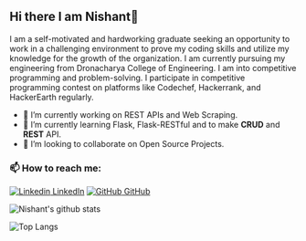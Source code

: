 ## Hi there I am Nishant👋

<!--
**el-psy-congroooo/el-psy-congroooo** is a ✨ _special_ ✨ repository because its `README.md` (this file) appears on your GitHub profile.

Here are some ideas to get you started:

- 🔭 I’m currently working on ...
- 🌱 I’m currently learning ...
- 👯 I’m looking to collaborate on ...
- 🤔 I’m looking for help with ...
- 💬 Ask me about ...
- 📫 How to reach me: ...
- 😄 Pronouns: ...
- ⚡ Fun fact: ...
-->

I am a self-motivated and hardworking graduate seeking an opportunity to work in a challenging environment to prove my coding skills and utilize my knowledge for the growth of the organization. I am currently pursuing my engineering from Dronacharya College of Engineering. I am into competitive programming and problem-solving. I participate in competitive programming contest on platforms like Codechef, Hackerrank, and HackerEarth regularly.



* 🔭 I’m currently working on REST APIs and Web Scraping.
* 🌱 I’m currently learning Flask, Flask-RESTful and to make **CRUD** and **REST** API.
* 👯 I’m looking to collaborate on Open Source Projects.

### 📫 How to reach me:


   [![Linkedin](https://i.stack.imgur.com/gVE0j.png) LinkedIn](https://www.linkedin.com/in/nishant-awasthi-1970b3193/) [![GitHub](https://i.stack.imgur.com/tskMh.png) GitHub](https://github.com/el-psy-congroooo)



![Nishant's github stats](https://github-readme-stats.vercel.app/api?username=el-psy-congroooo&show_icons=true&count_private=true&theme=dracula)



![Top Langs](https://github-readme-stats.vercel.app/api/top-langs/?username=el-psy-congroooo&langs_count=6&layout=compact)
